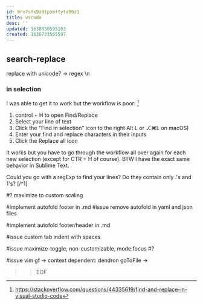 ```yaml
---
id: 9rv7sfx9z0tp3mftyta00z1
title: vscode
desc: ''
updated: 1638050595103
created: 1636733565597
---
```


## search-replace

replace with unicode?
-> regex \n

### in selection
I was able to get it to work but the workflow is poor: [^1]

1.  control + H to open Find/Replace
2.  Select your line of text
3.  Click the "Find in selection" icon to the right Alt L or ⎇⌘L on macOS)
4.  Enter your find and replace characters in their inputs
5.  Click the Replace all icon

It works but you have to go through the workflow all over again for each new selection (except for CTR + H of course). BTW I have the exact same behavior in Sublime Text.

Could you go with a regExp to find your lines? Do they contain only .'s and 1's? [/^1]

#? maximize to custom scaling

#implement autofold footer in .md
#issue remove autofold in yaml and json files

#implement autofold footer/header in .md

#issue custom tab indent with spaces

#issue maximize-toggle, non-customizable, mode:focus #?

#issue vim gf -> context dependent: dendron goToFile ->

>>EOF
[^1]:https://stackoverflow.com/questions/44335619/find-and-replace-in-visual-studio-code

